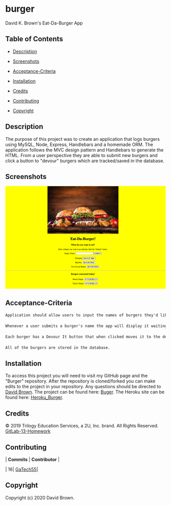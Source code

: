 # burger

David K. Brown's Eat-Da-Burger App

## Table of Contents

- [Description](#description)

- [Screenshots](#screenshots)

- [Acceptance-Criteria](#Acceptance-Criteria)

- [Installation](#installation)

- [Credits](#credits)

- [Contributing](#contributing)

- [Copyright](#copyright)

## Description

The purpose of this project was to create an application that logs burgers using MySQL, Node, Express, Handlebars and a homemade ORM. The application follows the MVC design pattern and Handlebars to generate the HTML. From a user perspective they are able to submit new burgers and click a button to "devour" burgers which are tracked/saved in the database.

## Screenshots

![BurgerApp](./public/assets/images/BurgerApp.png)

## Acceptance-Criteria

```md
Application should allow users to input the names of burgers they'd like to eat.

Whenever a user submits a burger's name the app will display it waiting to be devoured.

Each burger has a Devour It button that when clicked moves it to the devoured section.

All of the burgers are stored in the database.
```

## Installation

To access this project you will need to visit my GitHub page and the "Burger" repository. After the repository is cloned/forked you can make edits to the project in your repository. Any questions should be directed to [David Brown](mailto:gatech55@gmail.com). The project can be found here: [Buger](https://github.com/GaTech55/burger). The Heroku site can be found here: [Heroku_Burger](https://polar-inlet-14628.herokuapp.com/).

## Credits

© 2019 Trilogy Education Services, a 2U, Inc. brand. All Rights Reserved.
[GitLab-13-Homework](https://gt.bootcampcontent.com/GT-Coding-Boot-Camp/gt-inc-fsf-pt-08-2020-u-c/tree/master/13-MVC/02-Homework/Instructions)

## Contributing

| **Commits** | **Contributor** |

| 16| [GaTech55](https://github.com/GaTech55)|

## Copyright

Copyright (c) 2020 David Brown.
